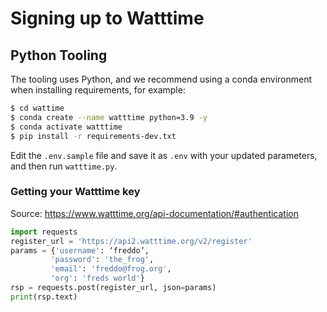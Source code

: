 # Signing up to Watttime


## Python Tooling

The tooling uses Python, and we recommend using a conda environment when installing requirements, for example:

```bash
$ cd wattime
$ conda create --name watttime python=3.9 -y
$ conda activate watttime
$ pip install -r requirements-dev.txt
```

Edit the `.env.sample` file and save it as `.env` with your updated parameters, and then run `watttime.py`.

### Getting your Watttime key

Source: https://www.watttime.org/api-documentation/#authentication


```python
import requests
register_url = 'https://api2.watttime.org/v2/register'
params = {'username': ‘freddo’,
         'password': 'the_frog',
         'email': 'freddo@frog.org',
         'org': 'freds world'}
rsp = requests.post(register_url, json=params)
print(rsp.text)
```
